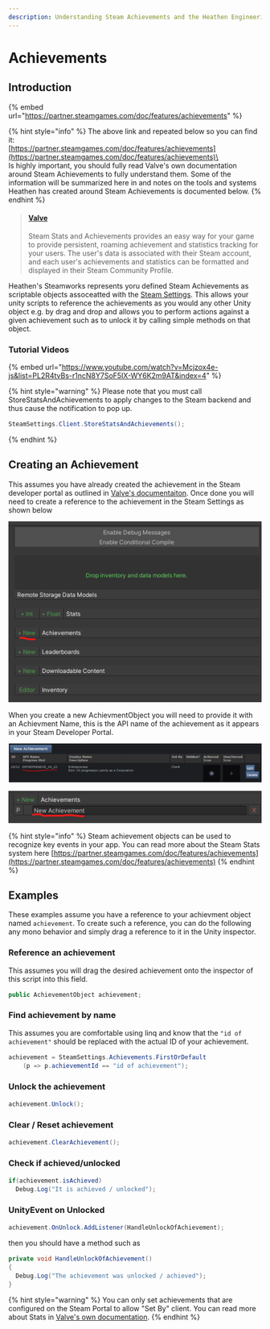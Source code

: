 ```yaml
---
description: Understanding Steam Achievements and the Heathen Engineering tool kit
---
```


# Achievements

## Introduction

{% embed url="https://partner.steamgames.com/doc/features/achievements" %}

{% hint style="info" %}
The above link and repeated below so you can find it:\
[https://partner.steamgames.com/doc/features/achievements](https://partner.steamgames.com/doc/features/achievements)\
\
Is highly important, you should fully read Valve's own documentation around Steam Achievements to fully understand them. Some of the information will be summarized here in and notes on the tools and systems Heathen has created around Steam Achievements is documented below.&#x20;
{% endhint %}

> #### [Valve](https://partner.steamgames.com/doc/features/achievements)
>
> Steam Stats and Achievements provides an easy way for your game to provide persistent, roaming achievement and statistics tracking for your users. The user's data is associated with their Steam account, and each user's achievements and statistics can be formatted and displayed in their Steam Community Profile.

Heathen's Steamworks represents yoru defined Steam Achievements as scriptable objects assoceatted with the [Steam Settings](steam-settings.md). This allows your unity scripts to reference the achievements as you would any other Unity object e.g. by drag and drop and allows you to perform actions against a given achievement such as to unlock it by calling simple methods on that object.

### Tutorial Videos

{% embed url="https://www.youtube.com/watch?v=Mcjzox4e-js&list=PL2R4tvBs-r1ncN8Y7SoF5IX-WY6K2m9AT&index=4" %}

{% hint style="warning" %}
Please note that you must call StoreStatsAndAchievements to apply changes to the Steam backend and thus cause the notification to pop up.

```csharp
SteamSettings.Client.StoreStatsAndAchievements();
```
{% endhint %}

## Creating an Achievement

This assumes you have already created the achievement in the Steam developer portal as outlined in [Valve's documentaiton](https://partner.steamgames.com/doc/features/achievements). Once done you will need to create a reference to the achievement in the Steam Settings as shown below

![](<../../../.gitbook/assets/image (149).png>)

When you create a new AchievmentObject you will need to provide it with an Achievment Name, this is the API name of the achievement as it appears in your Steam Developer Portal.

![Screen shot of Steam's developer portal when creating an achievement ... this shows the name you need](<../../../.gitbook/assets/image (27).png>)

![Screen shot of a new Achievement in the Steam Settings and the field where you should place the name](<../../../.gitbook/assets/image (150).png>)

{% hint style="info" %}
&#x20;Steam achievement objects can be used to recognize key events in your app. You can read more about the Steam Stats system here [https://partner.steamgames.com/doc/features/achievements](https://partner.steamgames.com/doc/features/achievements)
{% endhint %}

## Examples

&#x20;These examples assume you have a reference to your achievment object named `achievement`. To create such a reference, you can do the following any mono behavior and simply drag a reference to it in the Unity inspector.

### Reference an achievement

This assumes you will drag the desired achievement onto the inspector of this script into this field.

```csharp
public AchievementObject achievement;
```

### Find achievement by name

This assumes you are comfortable using linq and know that the `"id of achievement"` should be replaced with the actual ID of your achievement.

```csharp
achievement = SteamSettings.Achievements.FirstOrDefault
    (p => p.achievementId == "id of achievement");
```

### Unlock the achievement

```csharp
achievement.Unlock();
```

### Clear / Reset achievement

```csharp
achievement.ClearAchievement();
```

### Check if achieved/unlocked

```csharp
if(achievement.isAchieved)
  Debug.Log("It is achieved / unlocked");
```

### UnityEvent on Unlocked

```csharp
achievement.OnUnlock.AddListener(HandleUnlockOfAchievement);
```

then you should have a method such as

```csharp
private void HandleUnlockOfAchievement()
{
  Debug.Log("The achievement was unlocked / achieved");
}
```

{% hint style="warning" %}
You can only set achievements that are configured on the Steam Portal to allow "Set By" client. You can read more about Stats in [Valve's own documentation](https://partner.steamgames.com/doc/features/achievements).
{% endhint %}
